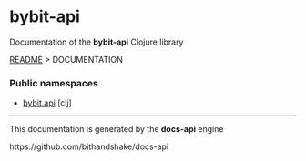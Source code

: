 
# <strong>bybit-api</strong>
<p>Documentation of the <strong>bybit-api</strong> Clojure library</p>

[README](../README.md) > DOCUMENTATION

### Public namespaces
* [bybit.api](clj/bybit/API.md) [clj]

---

<p>This documentation is generated by the <strong>docs-api</strong> engine</p>
https://github.com/bithandshake/docs-api

